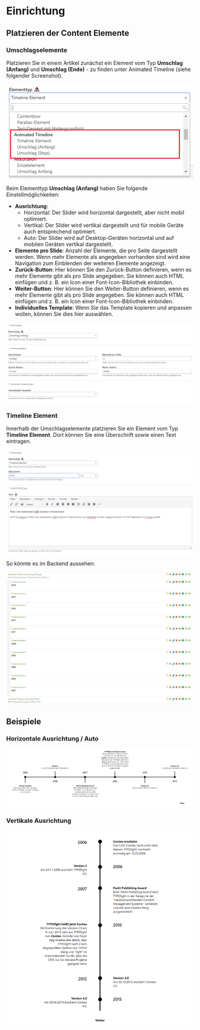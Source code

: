 # Einrichtung

## Platzieren der Content Elemente

### Umschlagselemente

Platzieren Sie in einem Artikel zunächst ein Element vom Typ **Umschlag (Anfang)** und **Umschlag (Ende)** - zu finden unter Animated Timeline (siehe folgender Screenshot).

![](../_images/animated-timeline/elementtypen.png)

Beim Elementtyp **Umschlag (Anfang)** haben Sie folgende Einstellmöglichkeiten:
* **Ausrichtung**: 
  * Horizontal: Der Slider wird horizontal dargestellt, aber nicht mobil optimiert.
  * Vertikal: Der Slider wird vertikal dargestellt und für mobile Geräte auch entsprechend optimiert.
  * Auto: Der Slider wird auf Desktop-Geräten horizontal und auf mobilen Geräten vertikal dargestellt.
* **Elemente pro Slide**: Anzahl der Elemente, die pro Seite dargestellt werden. Wenn mehr Elemente als angegeben vorhanden sind wird eine Navigation zum Einblenden der weiteren Elemente angezeigt.
* **Zurück-Button**: Hier können Sie den Zurück-Button definieren, wenn es mehr Elemente gibt als pro Slide angegeben. Sie können auch HTML einfügen und z. B. ein Icon einer Font-Icon-Bibliothek einbinden.
* **Weiter-Button**: Hier können Sie den Weiter-Button definieren, wenn es mehr Elemente gibt als pro Slide angegeben. Sie können auch HTML einfügen und z. B. ein Icon einer Font-Icon-Bibliothek einbinden.
* **Individuelles Template**: Wenn Sie das Template kopieren und anpassen wollen, können Sie dies hier auswählen.

![](../_images/animated-timeline/umschlag_anfang.png)

### Timeline Element

Innerhalb der Umschlagselemente platzieren Sie ein Element vom Typ **Timeline Element**. Dort können Sie eine Überschrift sowie einen Text eintragen.

![](../_images/animated-timeline/timeline_element.png)

So könnte es im Backend aussehen:

![](../_images/animated-timeline/elemente.png)

## Beispiele

### Horizontale Ausrichtung / Auto

![](../_images/animated-timeline/timeline_horizontal.png)

### Vertikale Ausrichtung

![](../_images/animated-timeline/timeline_vertical.png)